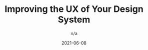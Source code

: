 ---
author: n/a
date: 2021-06-08
layout: post.njk
publisher: uxbooth
tags:
  - article
  - design-systems
  - user-experience
target_url: https://www.uxbooth.com/articles/improving-the-ux-of-your-design-system/
title: Improving the UX of Your Design System
---